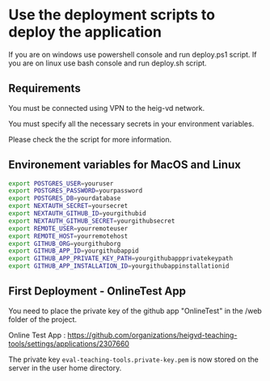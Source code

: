 # Use the deployment scripts to deploy the application
If you are on windows use powershell console and run deploy.ps1 script.
If you are on linux use bash console and run deploy.sh script.

## Requirements
You must be connected using VPN to the heig-vd network.

You must specify all the necessary secrets in your environment variables.

Please check the the script for more information.

## Environement variables for MacOS and Linux
```bash
export POSTGRES_USER=youruser
export POSTGRES_PASSWORD=yourpassword
export POSTGRES_DB=yourdatabase
export NEXTAUTH_SECRET=yoursecret
export NEXTAUTH_GITHUB_ID=yourgithubid
export NEXTAUTH_GITHUB_SECRET=yourgithubsecret
export REMOTE_USER=yourremoteuser
export REMOTE_HOST=yourremotehost
export GITHUB_ORG=yourgithuborg
export GITHUB_APP_ID=yourgithubappid
export GITHUB_APP_PRIVATE_KEY_PATH=yourgithubappprivatekeypath
export GITHUB_APP_INSTALLATION_ID=yourgithubappinstallationid
```

## First Deployment - OnlineTest App

You need to place the private key of the github app "OnlineTest" in the /web folder of the project.

Online Test App : https://github.com/organizations/heigvd-teaching-tools/settings/applications/2307660

The private key `eval-teaching-tools.private-key.pem` is now stored on the server in the user home directory.